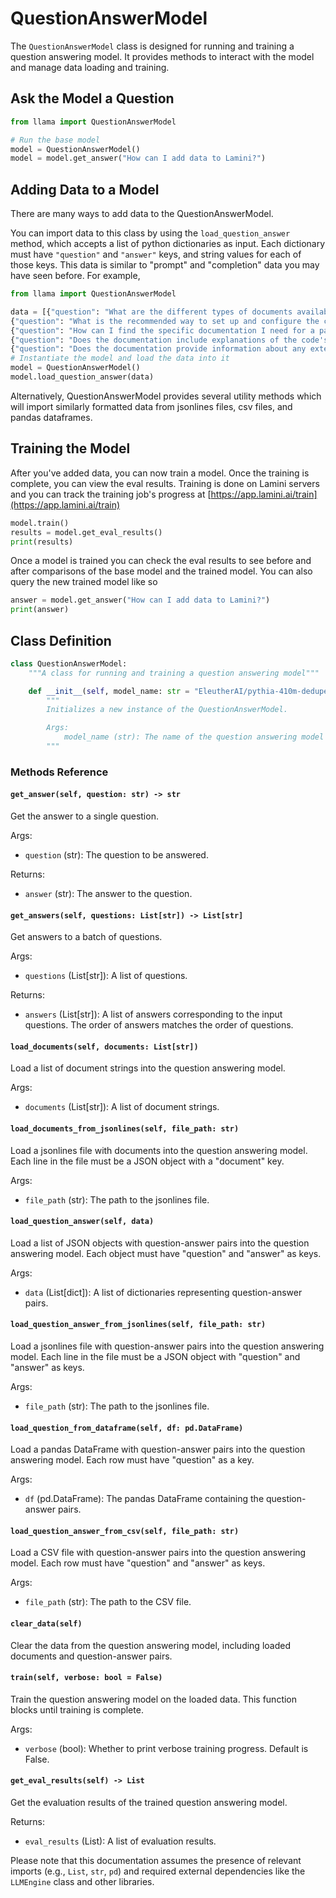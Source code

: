 # QuestionAnswerModel

The `QuestionAnswerModel` class is designed for running and training a question answering model. It provides methods to interact with the model and manage data loading and training.

## Ask the Model a Question

```python
from llama import QuestionAnswerModel

# Run the base model
model = QuestionAnswerModel()
model = model.get_answer("How can I add data to Lamini?")
```

## Adding Data to a Model

There are many ways to add data to the QuestionAnswerModel.

You can import data to this class by using the `load_question_answer` method, which accepts a list of python dictionaries as input. Each dictionary must have `"question"` and `"answer"` keys, and string values for each of those keys. This data is similar to "prompt" and "completion" data you may have seen before. For example,

```python
from llama import QuestionAnswerModel

data = [{"question": "What are the different types of documents available in the repository (e.g., installation guide, API documentation, developer's guide)?", "answer": "Lamini has documentation on Getting Started, Authentication, Question Answer Model, Python Library, Batching, Error Handling, Advanced topics, and class documentation on LLM Engine available at https://lamini-ai.github.io/."},
{"question": "What is the recommended way to set up and configure the code repository?", "answer": "Lamini can be downloaded as a python package and used in any codebase that uses python. Additionally, we provide a language agnostic REST API. We\u2019ve seen users develop and train models in a notebook environment, and then switch over to a REST API to integrate with their production environment."},
{"question": "How can I find the specific documentation I need for a particular feature or function?", "answer": "You can ask this model about documentation, which is trained on our publicly available docs and source code, or you can go to https://lamini-ai.github.io/."},
{"question": "Does the documentation include explanations of the code's purpose and how it fits into a larger system?", "answer": "Our documentation provides both real-world and toy examples of how one might use Lamini in a larger system. In particular, we have a walkthrough of how to build a Question Answer model available here: https://lamini-ai.github.io/example/"},
{"question": "Does the documentation provide information about any external dependencies or libraries used by the code?", "answer": "External dependencies and libraries are all available on the Python package hosting website Pypi at https://pypi.org/project/lamini/"}]
# Instantiate the model and load the data into it
model = QuestionAnswerModel()
model.load_question_answer(data)
```

Alternatively, QuestionAnswerModel provides several utility methods which will import similarly formatted data from jsonlines files, csv files, and pandas dataframes.

## Training the Model

After you've added data, you can now train a model. Once the training is complete, you can view the eval results.
Training is done on Lamini servers and you can track the training job's progress at [https://app.lamini.ai/train](https://app.lamini.ai/train)

```python
model.train()
results = model.get_eval_results()
print(results)
```

Once a model is trained you can check the eval results to see before and after comparisons of the base model and the trained model. You can also query the new trained model like so

```python
answer = model.get_answer("How can I add data to Lamini?")
print(answer)
```

## Class Definition

```python
class QuestionAnswerModel:
    """A class for running and training a question answering model"""

    def __init__(self, model_name: str = "EleutherAI/pythia-410m-deduped"):
        """
        Initializes a new instance of the QuestionAnswerModel.

        Args:
            model_name (str): The name of the question answering model to use. Default is "EleutherAI/pythia-410m-deduped".
        """
```

### Methods Reference

#### `get_answer(self, question: str) -> str`

Get the answer to a single question.

Args:

- `question` (str): The question to be answered.

Returns:

- `answer` (str): The answer to the question.

#### `get_answers(self, questions: List[str]) -> List[str]`

Get answers to a batch of questions.

Args:

- `questions` (List[str]): A list of questions.

Returns:

- `answers` (List[str]): A list of answers corresponding to the input questions. The order of answers matches the order of questions.

#### `load_documents(self, documents: List[str])`

Load a list of document strings into the question answering model.

Args:

- `documents` (List[str]): A list of document strings.

#### `load_documents_from_jsonlines(self, file_path: str)`

Load a jsonlines file with documents into the question answering model. Each line in the file must be a JSON object with a "document" key.

Args:

- `file_path` (str): The path to the jsonlines file.

#### `load_question_answer(self, data)`

Load a list of JSON objects with question-answer pairs into the question answering model. Each object must have "question" and "answer" as keys.

Args:

- `data` (List[dict]): A list of dictionaries representing question-answer pairs.

#### `load_question_answer_from_jsonlines(self, file_path: str)`

Load a jsonlines file with question-answer pairs into the question answering model. Each line in the file must be a JSON object with "question" and "answer" as keys.

Args:

- `file_path` (str): The path to the jsonlines file.

#### `load_question_from_dataframe(self, df: pd.DataFrame)`

Load a pandas DataFrame with question-answer pairs into the question answering model. Each row must have "question" as a key.

Args:

- `df` (pd.DataFrame): The pandas DataFrame containing the question-answer pairs.

#### `load_question_answer_from_csv(self, file_path: str)`

Load a CSV file with question-answer pairs into the question answering model. Each row must have "question" and "answer" as keys.

Args:

- `file_path` (str): The path to the CSV file.

#### `clear_data(self)`

Clear the data from the question answering model, including loaded documents and question-answer pairs.

#### `train(self, verbose: bool = False)`

Train the question answering model on the loaded data. This function blocks until training is complete.

Args:

- `verbose` (bool): Whether to print verbose training progress. Default is False.

#### `get_eval_results(self) -> List`

Get the evaluation results of the trained question answering model.

Returns:

- `eval_results` (List): A list of evaluation results.

Please note that this documentation assumes the presence of relevant imports (e.g., `List`, `str`, `pd`) and required external dependencies like the `LLMEngine` class and other libraries.
